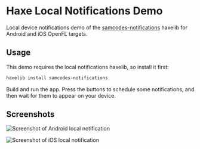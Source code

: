 # Haxe Local Notifications Demo

Local device notifications demo of the [samcodes-notifications](https://github.com/Tw1ddle/samcodes-notifications) haxelib for Android and iOS OpenFL targets.

## Usage

This demo requires the local notifications haxelib, so install it first:

```bash
haxelib install samcodes-notifications
```

Build and run the app. Press the buttons to schedule some notifications, and then wait for them to appear on your device.

## Screenshots

![Screenshot of Android local notification](https://github.com/Tw1ddle/samcodes-notifications-demo/blob/master/screenshots/notification-android.gif?raw=true "Notification Android")

![Screenshot of iOS local notification](https://github.com/Tw1ddle/samcodes-notifications-demo/blob/master/screenshots/notification-ios.gif?raw=true "Notification iOS")